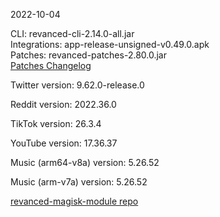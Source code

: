2022-10-04
  
CLI: revanced-cli-2.14.0-all.jar  
Integrations: app-release-unsigned-v0.49.0.apk  
Patches: revanced-patches-2.80.0.jar  
[Patches Changelog](https://github.com/revanced/revanced-patches/releases/tag/v2.80.0)  

Twitter version: 9.62.0-release.0  

Reddit version: 2022.36.0  

TikTok version: 26.3.4  

YouTube version: 17.36.37  

Music (arm64-v8a) version: 5.26.52  

Music (arm-v7a) version: 5.26.52  

[revanced-magisk-module repo](https://github.com/j-hc/revanced-magisk-module)

